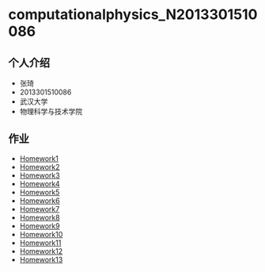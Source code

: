 # computationalphysics_N2013301510086
## 个人介绍
- 张琦
- 2013301510086
- 武汉大学
- 物理科学与技术学院

## 作业
- [Homework1](https://github.com/newton2ndlaw/computationalphysics_N2013301510086/blob/master/README.md)
- [Homework2](https://github.com/newton2ndlaw/computationalphysics_N2013301510086/blob/master/Homework2.md)
- [Homework3](https://github.com/newton2ndlaw/computationalphysics_N2013301510086/blob/master/Homework3.md)
- [Homework4](https://github.com/newton2ndlaw/computationalphysics_N2013301510086/blob/master/Homework4.md)
- [Homework5](https://github.com/newton2ndlaw/computationalphysics_N2013301510086/blob/master/Homework5.md)
- [Homework6](https://github.com/newton2ndlaw/computationalphysics_N2013301510086/blob/master/Homework6.md)
- [Homework7](https://www.zybuluo.com/newton2ndlaw/note/338827)
- [Homework8](https://www.zybuluo.com/newton2ndlaw/note/345427)
- [Homework9](https://www.zybuluo.com/newton2ndlaw/note/351959)
- [Homework10](https://www.zybuluo.com/newton2ndlaw/note/359920)
- [Homework11](https://www.zybuluo.com/newton2ndlaw/note/366445)
- [Homework12](https://www.zybuluo.com/newton2ndlaw/note/373656)
- [Homework13](https://www.zybuluo.com/newton2ndlaw/note/382054)
